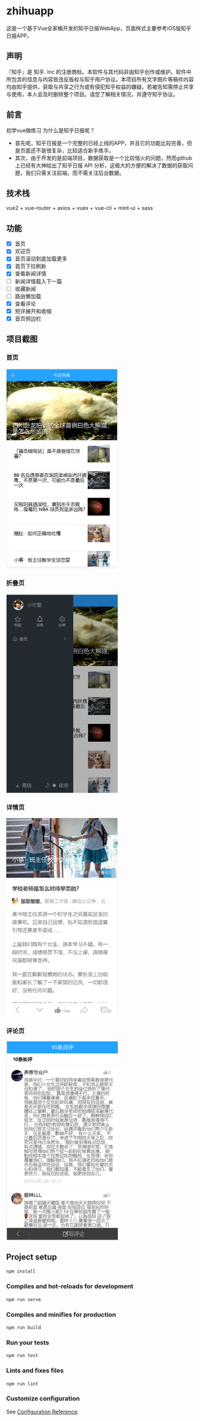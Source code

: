 # zhihuapp
这是一个基于Vue全家桶开发的知乎日报WebApp，页面样式主要参考iOS版知乎日报APP。
## 声明
『知乎』是 知乎. Inc 的注册商标。本软件与其代码非由知乎创作或维护。软件中所包含的信息与内容皆违反版权与知乎用户协议。本项目所有文字图片等稿件内容均由知乎提供，获取与共享之行为或有侵犯知乎权益的嫌疑。若被告知需停止共享与使用，本人会及时删除整个项目。请您了解相关情况，并遵守知乎协议。
## 前言 
初学vue做练习
为什么是知乎日报呢？
* 首先呢，知乎日报是一个完整的已经上线的APP，并且它的功能比较完善，但是页面还不是很复杂，比较适合新手练手。
* 其次，由于开发的是前端项目，数据获取是一个比较恼火的问题，然而github上已经有大神给出了知乎日报 API 分析，这极大的方便的解决了数据的获取问题，我们只需关注前端，而不需关注后台数据。
## 技术栈
vue2 + vue-router + axios + vuex + vue-cli + mint-ui + sass
##  功能
* [x] 首页
* [x] 欢迎页
* [x] 首页滚动到底加载更多
* [x] 首页下拉刷新
* [x] 查看新闻详情
* [ ] 新闻详情载入下一篇
* [ ] 收藏新闻
* [ ] 路由懒加载
* [x] 查看评论
* [x] 短评展开和收缩
* [x] 首页侧边栏
## 项目截图
### 首页
<img src="https://github.com/whiteballoon/zhihuapp/blob/master/images/shouye.png" width="300">

### 折叠页
<img src="https://github.com/whiteballoon/zhihuapp/blob/master/images/zhedieye.png" width="300">

### 详情页
<img src="https://github.com/whiteballoon/zhihuapp/blob/master/images/xiangqing.png" width="300">

### 评论页
<img src="https://github.com/whiteballoon/zhihuapp/blob/master/images/pinglun.png" width="300">









## Project setup
```
npm install
```

### Compiles and hot-reloads for development
```
npm run serve
```

### Compiles and minifies for production
```
npm run build
```

### Run your tests
```
npm run test
```

### Lints and fixes files
```
npm run lint
```

### Customize configuration
See [Configuration Reference](https://cli.vuejs.org/config/).
